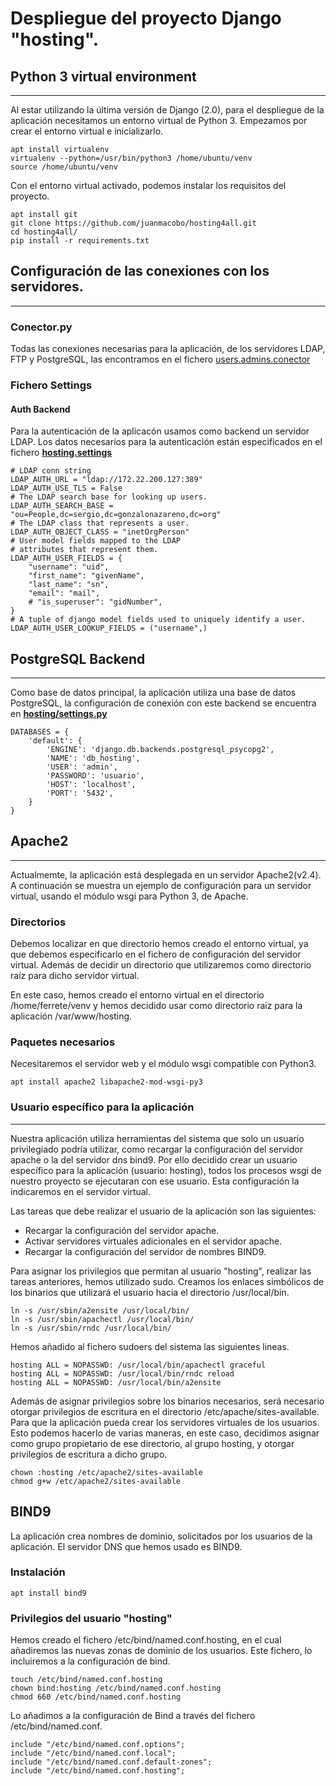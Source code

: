 # Despliegue del proyecto Django "hosting".

## Python 3 virtual environment
------------------------------------------------------
Al estar utilizando la última versión de Django (2.0), para el despliegue de la aplicación necesitamos un entorno virtual de Python 3.
Empezamos por crear el entorno virtual e inicializarlo.
```
apt install virtualenv
virtualenv --python=/usr/bin/python3 /home/ubuntu/venv
source /home/ubuntu/venv
```

Con el entorno virtual activado, podemos instalar los requisitos del proyecto.
```
apt install git
git clone https://github.com/juanmacobo/hosting4all.git
cd hosting4all/
pip install -r requirements.txt
```

## Configuración de las conexiones con los servidores.
------------------------------------------------------
### Conector.py

Todas las conexiones necesarias para la aplicación, de los servidores LDAP, FTP y PostgreSQL, las encontramos en el fichero [users.admins.conector](../hosting/users/admins/conector.py)

### Fichero Settings

#### Auth Backend

Para la autenticación de la aplicacón usamos como backend un servidor LDAP. Los datos necesarios para la autenticación están especificados en
el fichero [**hosting.settings**](../hosting/hosting/settings.py)
```
# LDAP conn string
LDAP_AUTH_URL = "ldap://172.22.200.127:389"
LDAP_AUTH_USE_TLS = False
# The LDAP search base for looking up users.
LDAP_AUTH_SEARCH_BASE = "ou=People,dc=sergio,dc=gonzalonazareno,dc=org"
# The LDAP class that represents a user.
LDAP_AUTH_OBJECT_CLASS = "inetOrgPerson"
# User model fields mapped to the LDAP
# attributes that represent them.
LDAP_AUTH_USER_FIELDS = {
    "username": "uid",
    "first_name": "givenName",
    "last_name": "sn",
    "email": "mail",
    # "is_superuser": "gidNumber",
}
# A tuple of django model fields used to uniquely identify a user.
LDAP_AUTH_USER_LOOKUP_FIELDS = ("username",)
```

## PostgreSQL Backend
------------------
Como base de datos principal, la aplicación utiliza una base de datos PostgreSQL, la configuración de conexión con este backend se encuentra en [**hosting/settings.py**](../hosting/hosting/settings.py)
```
DATABASES = {
    'default': {
        'ENGINE': 'django.db.backends.postgresql_psycopg2',
        'NAME': 'db_hosting',
        'USER': 'admin',
        'PASSWORD': 'usuario',
        'HOST': 'localhost',
        'PORT': '5432',
    }
}
```

## Apache2
------------------------------------------------------
Actualmemte, la aplicación está desplegada en un servidor Apache2(v2.4). A continuación se muestra un ejemplo de configuración para un servidor virtual, usando el módulo wsgi para Python 3, de Apache.

### Directorios

Debemos localizar en que directorio hemos creado el entorno virtual, ya que debemos especificarlo en el fichero de configuración del servidor virtual. Además de decidir un directorio que utilizaremos como directorio raíz para dicho servidor virtual.

En este caso, hemos creado el entorno virtual en el directorio /home/ferrete/venv y hemos decidido usar como directorio raiz para la aplicación /var/www/hosting.

### Paquetes necesarios

Necesitaremos el servidor web y el módulo wsgi compatible con Python3.
```
apt install apache2 libapache2-mod-wsgi-py3
```
### Usuario específico para la aplicación
-------------------------------------
Nuestra aplicación utiliza herramientas del sistema que solo un usuario privilegiado podría utilizar, como recargar la configuración del servidor apache o la del servidor dns bind9. Por ello decidido crear un usuario específico para la aplicación (usuario: hosting), todos los procesos wsgi de nuestro proyecto se ejecutaran con ese usuario. Esta configuración la indicaremos en el servidor virtual.

Las tareas que debe realizar el usuario de la aplicación son las siguientes:
  * Recargar la configuración del servidor apache.
  * Activar servidores virtuales adicionales en el servidor apache.
  * Recargar la configuración del servidor de nombres BIND9.

Para asignar los privilegios que permitan al usuario "hosting", realizar las tareas anteriores, hemos utilizado sudo. Creamos los enlaces simbólicos de los binarios que utilizará el usuario hacia el directorio /usr/local/bin.
```
ln -s /usr/sbin/a2ensite /usr/local/bin/
ln -s /usr/sbin/apachectl /usr/local/bin/
ln -s /usr/sbin/rndc /usr/local/bin/
```
Hemos añadido al fichero sudoers del sistema las siguientes lineas.
```
hosting ALL = NOPASSWD: /usr/local/bin/apachectl graceful
hosting ALL = NOPASSWD: /usr/local/bin/rndc reload
hosting ALL = NOPASSWD: /usr/local/bin/a2ensite
```

Además de asignar privilegios sobre los binarios necesarios, será necesario otorgar privilegios de escritura en el directorio /etc/apache/sites-available. Para que la aplicación pueda crear los servidores virtuales de los usuarios. Esto podemos hacerlo de varias maneras, en este caso, decidimos asignar como grupo propietario de ese directorio, al grupo hosting, y otorgar privilegios de escritura a dicho grupo.

```
chown :hosting /etc/apache2/sites-available
chmod g+w /etc/apache2/sites-available
```
## BIND9
La aplicación crea nombres de dominio, solicitados por los usuarios de la aplicación. El servidor DNS que hemos usado es BIND9.

### Instalación
```
apt install bind9
```
### Privilegios del usuario "hosting"
Hemos creado el fichero /etc/bind/named.conf.hosting, en el cual añadiremos las nuevas zonas de dominio de los usuarios. Este fichero, lo incluiremos a la configuración de bind.

```
touch /etc/bind/named.conf.hosting
chown bind:hosting /etc/bind/named.conf.hosting
chmod 660 /etc/bind/named.conf.hosting
```
Lo añadimos a la configuración de Bind a través del fichero /etc/bind/named.conf.
```
include "/etc/bind/named.conf.options";
include "/etc/bind/named.conf.local";
include "/etc/bind/named.conf.default-zones";
include "/etc/bind/named.conf.hosting";
```
